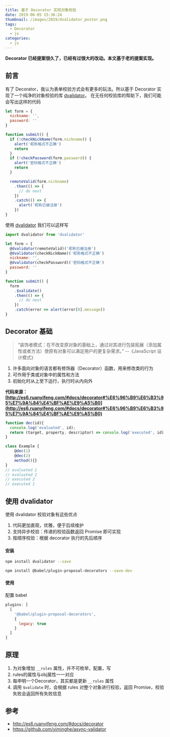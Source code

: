 ```yaml
---
title: 基于 Decorator 实现对象校验
date: 2019-06-05 15:36:24
thumbnail: /images/2019/dvalidator_poster.png
tags:
  - Decorator
  - js
categories:
  - js
---
```


**Decorator 已经提案很久了，已经有过很大的改动。本文基于老的提案实现。**

## 前言

有了 Decorator，我认为表单校验方式会有更多的玩法。所以基于 Decorator 实现了一个纯净的对象校验的库 [dvalidator](https://github.com/Zenser/dvalidator)。
在无任何校验库的帮助下，我们可能会写出这样的代码

```js
let form = {
  nickname: '',
  password: ''
}

function submit() {
  if (!checkNickName(form.nickname)) {
    alert('昵称格式不正确')
    return
  }
  if (!checkPassword(form.password)) {
    alert('密码格式不正确')
    return
  }

  remoteValid(form.nickname)
    .then(() => {
      // do next
    })
    .catch(() => {
      alert('昵称已被注册')
    })
}
```

使用 [dvalidator](https://github.com/Zenser/dvalidator) 我们可以这样写

```js
import dvalidator from 'dvalidator'

let form = {
  @dvalidator(remoteValid)('昵称已被注册')
  @dvalidator(checkNickName)('昵称格式不正确')
  nickname: '',
  @dvalidator(checkPassword)('密码格式不正确')
  password: ''
}

function submit() {
  form
    .$validate()
    .then(() => {
      // do next
    })
    .catch(error => alert(error[0].message))
}
```

## Decorator 基础

> “装饰者模式：在不改变原对象的基础上，通过对其进行包装拓展（添加属性或者方法）使原有对象可以满足用户的更复杂需求。”
> --《JavaScript 设计模式》

1. 许多面向对象的语言都有修饰器（Decorator）函数，用来修改类的行为
2. 可作用于类或对象中的属性和方法
3. 初始化时从上至下运行，执行时从内向外

**代码来源： [http://es6.ruanyifeng.com/#docs/decorator#%E6%96%B9%E6%B3%95%E7%9A%84%E4%BF%AE%E9%A5%B0](http://es6.ruanyifeng.com/#docs/decorator#%E6%96%B9%E6%B3%95%E7%9A%84%E4%BF%AE%E9%A5%B0)**
```js
function dec(id){
  console.log('evaluated', id);
  return (target, property, descriptor) => console.log('executed', id);
}

class Example {
    @dec(1)
    @dec(2)
    method(){}
}
// evaluated 1
// evaluated 2
// executed 2
// executed 1
```


## 使用 dvalidator

使用 dvalidator 校验对象有这些优点

1. 代码更加直观，优雅，便于后续维护
2. 支持异步校验：传递的校验函数返回 Promise 即可实现
3. 按顺序校验：根据 decorator 执行的先后顺序

#### 安装
```bash
npm install dvalidator --save
```

```bash
npm install @babel/plugin-proposal-decorators --save-dev
```

#### 使用

配置 babel

```js
plugins: [
  [
    '@babel/plugin-proposal-decorators',
    {
      legacy: true
    }
  ]
]
```

## 原理

1. 为对象增加 `__rules` 属性，并不可枚举，配置，写
2. rules的属性与obj属性一一对应
3. 每申明一个Decorator，其实都是更新 `__rules` 属性
4. 调用 `$validate` 时，会根据 rules 对整个对象进行校验，返回 Promise，校验失败会返回所有失败信息

## 参考
- http://es6.ruanyifeng.com/#docs/decorator
- https://github.com/yiminghe/async-validator
